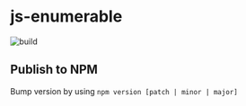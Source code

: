 # js-enumerable

![build](https://github.com/tfso/js-enumerable/workflows/build/badge.svg?branch=master)

## Publish to NPM
Bump version by using `npm version [patch | minor | major]`